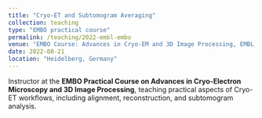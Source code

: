 ```yaml
---
title: "Cryo-ET and Subtomogram Averaging"
collection: teaching
type: "EMBO practical course"
permalink: /teaching/2022-embl-embo
venue: "EMBO Course: Advances in Cryo-EM and 3D Image Processing, EMBL Heidelberg"
date: 2022-08-21
location: "Heidelberg, Germany"
---
```


Instructor at the **EMBO Practical Course on Advances in Cryo-Electron Microscopy and 3D Image Processing**, teaching practical aspects of Cryo-ET workflows, including alignment, reconstruction, and subtomogram analysis.
